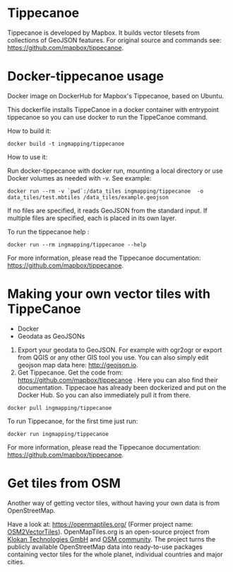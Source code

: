 # Tippecanoe

Tippecanoe is developed by Mapbox. It builds vector tilesets from collections of GeoJSON features. For original source and commands see: https://github.com/mapbox/tippecanoe.

# Docker-tippecanoe usage
Docker image on DockerHub for Mapbox's Tippecanoe, based on Ubuntu.

This dockerfile installs TippeCanoe in a docker container with entrypoint tippecanoe so you can use docker to run the TippeCanoe command.

How to build it:

```
docker build -t ingmapping/tippecanoe 
``` 
How to use it:

Run docker-tippecanoe with docker run, mounting a local directory or use Docker volumes as needed with -v. See example:

```
docker run --rm -v `pwd`:/data_tiles ingmapping/tippecanoe  -o data_tiles/test.mbtiles /data_tiles/example.geojson 

```

If no files are specified, it reads GeoJSON from the standard input. If multiple files are specified, each is placed in its own layer.

To run the tippecanoe help :

```
docker run --rm ingmapping/tippecanoe --help
```

For more information, please read the Tippecanoe documentation: https://github.com/mapbox/tippecanoe.

# Making your own vector tiles with TippeCanoe

- Docker
- Geodata as GeoJSONs

1. Export your geodata to GeoJSON. For example with ogr2ogr or export from QGIS or any other GIS tool you use. You can also simply edit geojson map data here: http://geojson.io. 
2. Get Tippecanoe. Get the code from: https://github.com/mapbox/tippecanoe . Here you can also find their documentation. Tippecaoe has already been dockerized and put on the Docker Hub. So you can also immediately pull it from there. 

```
docker pull ingmapping/tippecanoe
```

To run Tippecanoe, for the first time just run:

```
docker run ingmapping/tippecanoe
```

For more information, please read the Tippecanoe documentation: https://github.com/mapbox/tippecanoe.


# Get tiles from OSM

Another way of getting vector tiles, without having your own data is from OpenStreetMap. 

Have a look at: https://openmaptiles.org/ (Former project name: <a href="https://openmaptiles.org/osm2vectortiles/">OSM2VectorTiles</a>). OpenMapTiles.org is an open-source project from <a href="https://www.klokantech.com/">Klokan Technologies GmbH</a>  and <a href="https://github.com/openmaptiles">OSM community</a>. The project turns the publicly available OpenStreetMap data into ready-to-use packages containing vector tiles for the whole planet, individual countries and major cities.


``` 

